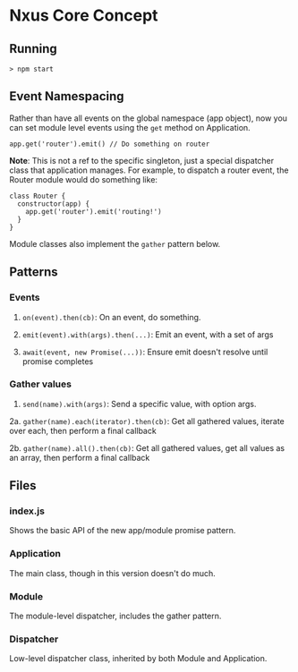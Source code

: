 # Nxus Core Concept

## Running

```
> npm start
```

## Event Namespacing

Rather than have all events on the global namespace (app object), now you can set module level events using the `get` method on Application.

```
app.get('router').emit() // Do something on router
```

**Note**: This is not a ref to the specific singleton, just a special dispatcher class that application manages.  For example, to dispatch a router event, the Router module would do something like:

```
class Router {
  constructor(app) {
    app.get('router').emit('routing!')
  }
}
```

Module classes also implement the `gather` pattern below.

## Patterns

### Events

1. `on(event).then(cb)`: On an event, do something.

2. `emit(event).with(args).then(...)`: Emit an event, with a set of args

3. `await(event, new Promise(...))`: Ensure emit doesn't resolve until promise completes

### Gather values

1. `send(name).with(args)`: Send a specific value, with option args.

2a. `gather(name).each(iterator).then(cb)`: Get all gathered values, iterate over each, then perform a final callback 

2b. `gather(name).all().then(cb)`: Get all gathered values, get all values as an array, then perform a final callback 

## Files

### index.js

Shows the basic API of the new app/module promise pattern.

### Application

The main class, though in this version doesn't do much.

### Module

The module-level dispatcher, includes the gather pattern.

### Dispatcher

Low-level dispatcher class, inherited by both Module and Application.
